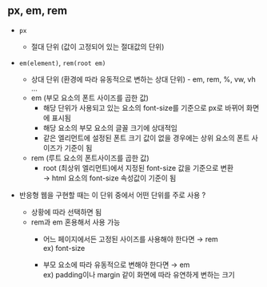 ## px, em, rem
- `px`
  - 절대 단위 (값이 고정되어 있는 절대값의 단위)
    
- `em(element)`, `rem(root em)`
  - 상대 단위 (환경에 따라 유동적으로 변하는 상대 단위) - em, rem, %, vw, vh …
  - em (부모 요소의 폰트 사이즈를 곱한 값)
      - 해당 단위가 사용되고 있는 요소의 font-size를 기준으로 px로 바뀌어 화면에 표시됨
      - 해당 요소의 부모 요소의 글꼴 크기에 상대적임
      - 같은 엘리먼트에 설정된 폰트 크기 값이 없을 경우에는 상위 요소의 폰트 사이즈가 기준이 됨
  - rem (루트 요소의 폰트사이즈를 곱한 값)
      - root (최상위 엘리먼트)에서 지정된 font-size 값을 기준으로 변환 <br>
          → html 요소의 font-size 속성값이 기준이 됨

- 반응형 웹을 구현할 때는 이 단위 중에서 어떤 단위를 주로 사용 ?
    - 상황에 따라 선택하면 됨
    - rem과 em 혼용해서 사용 가능
        - 어느 페이지에서든 고정된 사이즈를 사용해야 한다면 → rem <br>
            ex) font-size
      
        - 부모 요소에 따라 유동적으로 변해야 한다면 → em <br>
            ex) padding이나 margin 같이 화면에 따라 유연하게 변하는 크기
